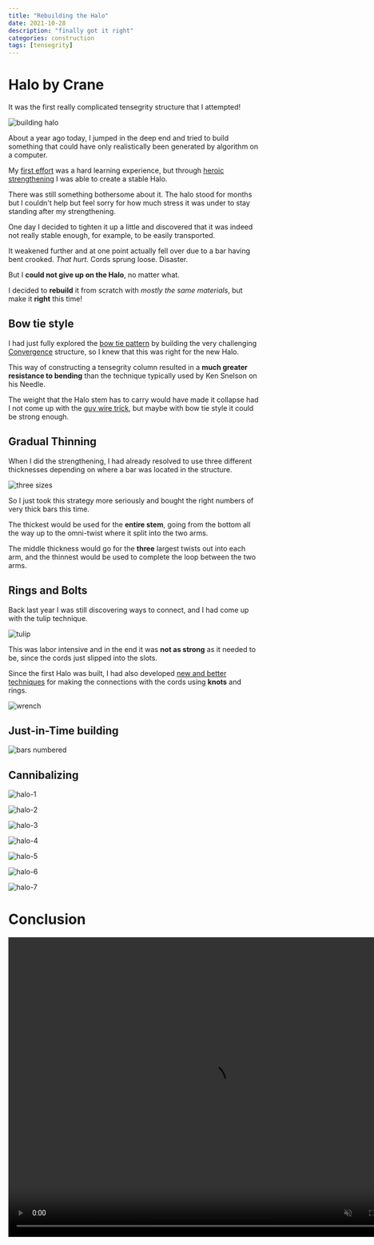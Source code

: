 ```yaml
---
title: "Rebuilding the Halo"
date: 2021-10-28
description: "finally got it right"
categories: construction
tags: [tensegrity]
---
```


# Halo by Crane

It was the first really complicated tensegrity structure that I attempted!

![building halo](/images/2020-10/twists-medium.jpg)

About a year ago today, I jumped in the deep end and tried to build something that could have only realistically been generated by algorithm on a computer.

My [first effort](/construction/2020/10/26/halo-1) was a hard learning experience, but through [heroic strengthening](/construction/2020/10/26/halo-2) I was able to create a stable Halo.

There was still something bothersome about it. The halo stood for months but I couldn't help but feel sorry for how much stress it was under to stay standing after my strengthening.

One day I decided to tighten it up a little and discovered that it was indeed not really stable enough, for example, to be easily transported.

It weakened further and at one point actually fell over due to a bar having bent crooked. *That hurt.* Cords sprung loose. Disaster.

But I **could not give up on the Halo**, no matter what.

I decided to **rebuild** it from scratch with *mostly the same materials*, but make it **right** this time!

## Bow tie style

I had just fully explored the [bow tie pattern](/construction/2021/04/08/bowtie-tensegrity) by building the very challenging [Convergence](/construction/2021/10/20/convergence) structure, so I knew that this was right for the new Halo.

This way of constructing a tensegrity column resulted in a **much greater resistance to bending** than the technique typically used by Ken Snelson on his Needle.

The weight that the Halo stem has to carry would have made it collapse had I not come up with the [guy wire trick](/construction/2020/10/26/halo-2), but maybe with bow tie style it could be strong enough.

## Gradual Thinning

When I did the strengthening, I had already resolved to use three different thicknesses depending on where a bar was located in the structure.

![three sizes](/images/2020-11/three-sizes.jpg)

So I just took this strategy more seriously and bought the right numbers of very thick bars this time.

The thickest would be used for the **entire stem**, going from the bottom all the way up to the omni-twist where it split into the two arms.

The middle thickness would go for the **three** largest twists out into each arm, and the thinnest would be used to complete the loop between the two arms.

## Rings and Bolts

Back last year I was still discovering ways to connect, and I had come up with the tulip technique.

![tulip](/images/2020-09/brass-a3.jpg)

This was labor intensive and in the end it was **not as strong** as it needed to be, since the cords just slipped into the slots.

Since the first Halo was built, I had also developed [new and better techniques](/construction/2021/03/29/six-twist-essential) for making the connections with the cords using **knots** and rings.

![wrench](/images/2021-03/wrench-adjust.png)

## Just-in-Time building

![bars numbered](/images/2020-10/bars-all.jpg)

## Cannibalizing



![halo-1](/images/2021-10/halo-1.jpg)


![halo-2](/images/2021-10/halo-2.jpg)

![halo-3](/images/2021-10/halo-3.jpg)

![halo-4](/images/2021-10/halo-4.jpg)


![halo-5](/images/2021-10/halo-5.jpg)

![halo-6](/images/2021-10/halo-6.jpg)

![halo-7](/images/2021-10/halo-7.jpg)


# Conclusion

<video width="800" height="600" autoplay="autoplay" loop="true" muted="true">
  <source src="/movies/halo-fist.mp4" type="video/mp4" />
  Your browser does not support the video tag.
</video>
